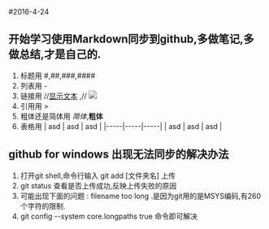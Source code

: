 #2016-4-24

## 开始学习使用Markdown同步到github,多做笔记,多做总结,才是自己的.
1. 标题用 #,##,###,####
2. 列表用 -
3. 链接用 //[显示文本](链接地址) ,// ![](图片链接地址)
4. 引用用 >
5. 粗体还是简体用 *简体*,**粗体**
6. 表格用 | asd | asd | asd |
		 |-----|-----|-----|
		 | asd | asd | asd |   	


## github for windows 出现无法同步的解决办法
1. 打开git shell,命令行输入 git add [文件夹名] 上传
2. git status 查看是否上传成功,反映上传失败的原因
3. 可能出现下面的问题 : filename too long .是因为git用的是MSYS编码,有260个字符的限制.
4. git config --system core.longpaths true  命令即可解决
